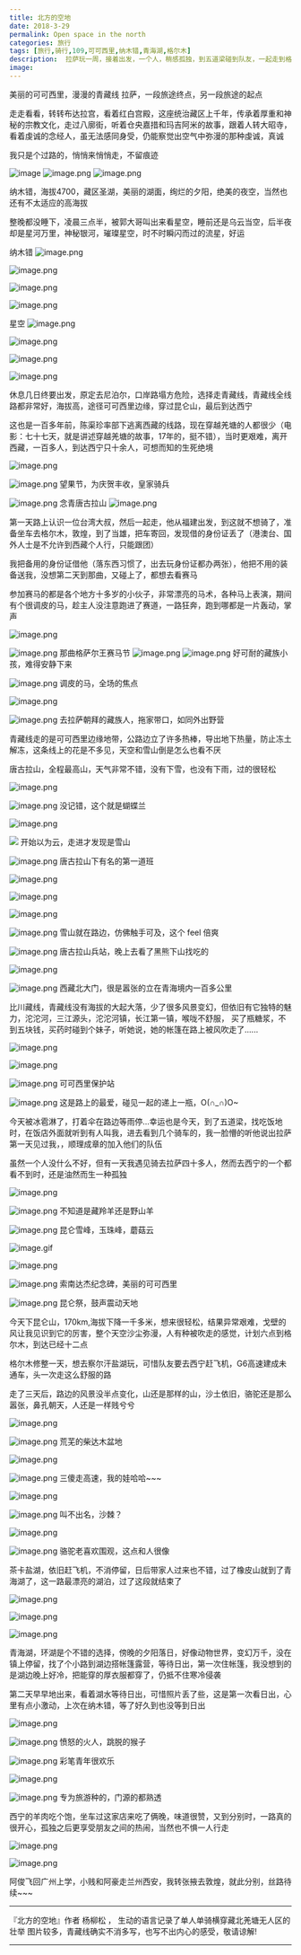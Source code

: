 ```yaml
---
title: 北方的空地
date: 2018-3-29
permalink: Open space in the north
categories: 旅行
tags: [旅行,骑行,109,可可西里,纳木错,青海湖,格尔木]
description:  拉萨玩一周，接着出发，一个人，稍感孤独，到五道梁碰到队友，一起走到格尔木、西宁，各自分开 
image:
---
```

<p class="description"></p>
美丽的可可西里，漫漫的青藏线
拉萨，一段旅途终点，另一段旅途的起点

走走看看，转转布达拉宫，看着红白宫殿，这座统治藏区上千年，传承着厚重和神秘的宗教文化，走过八廓街，听着仓央嘉措和玛吉阿米的故事，跟着人转大昭寺，看着虔诚的念经人，虽无法感同身受，仍能察觉出空气中弥漫的那种虔诚，真诚
<!-- more -->
我只是个过路的，悄悄来悄悄走，不留痕迹

![image](http://upload-images.jianshu.io/upload_images/6273500-01900d460232d375?imageMogr2/auto-orient/strip%7CimageView2/2/w/1240)
![image.png](https://upload-images.jianshu.io/upload_images/6273500-6f9684c08199f091.png?imageMogr2/auto-orient/strip%7CimageView2/2/w/1240)
![image.png](https://upload-images.jianshu.io/upload_images/6273500-6ff69482bcb48768.png?imageMogr2/auto-orient/strip%7CimageView2/2/w/1240)

纳木错，海拔4700，藏区圣湖，美丽的湖面，绚烂的夕阳，绝美的夜空，当然也还有不太适应的高海拔

整晚都没睡下，凌晨三点半，被郭大哥叫出来看星空，睡前还是乌云当空，后半夜却是星河万里，神秘银河，璀璨星空，时不时瞬闪而过的流星，好运

纳木错
![image.png](https://upload-images.jianshu.io/upload_images/6273500-4d5f8a1a2d3d2296.png?imageMogr2/auto-orient/strip%7CimageView2/2/w/1240)

![image.png](https://upload-images.jianshu.io/upload_images/6273500-c19ce987b5fec8c8.png?imageMogr2/auto-orient/strip%7CimageView2/2/w/1240)

![image.png](https://upload-images.jianshu.io/upload_images/6273500-6514f764b5d682c7.png?imageMogr2/auto-orient/strip%7CimageView2/2/w/1240)

![image.png](https://upload-images.jianshu.io/upload_images/6273500-5963097d0394adcd.png?imageMogr2/auto-orient/strip%7CimageView2/2/w/1240)

星空
![image.png](https://upload-images.jianshu.io/upload_images/6273500-02905a8c59485535.png?imageMogr2/auto-orient/strip%7CimageView2/2/w/1240)

![image.png](https://upload-images.jianshu.io/upload_images/6273500-3b71edd44452a418.png?imageMogr2/auto-orient/strip%7CimageView2/2/w/1240)

![image.png](https://upload-images.jianshu.io/upload_images/6273500-0e5f7b9f100cc920.png?imageMogr2/auto-orient/strip%7CimageView2/2/w/1240)

![image.png](https://upload-images.jianshu.io/upload_images/6273500-93c3cb7bdc1979c9.png?imageMogr2/auto-orient/strip%7CimageView2/2/w/1240)

休息几日终要出发，原定去尼泊尔，口岸路塌方危险，选择走青藏线，青藏线全线路都非常好，海拔高，途径可可西里边缘，穿过昆仑山，最后到达西宁

这也是一百多年前，陈渠珍率部下逃离西藏的线路，现在穿越羌塘的人都很少（电影：七十七天，就是讲述穿越羌塘的故事，17年的，挺不错），当时更艰难，离开西藏，一百多人，到达西宁只十余人，可想而知的生死绝境

![image.png](https://upload-images.jianshu.io/upload_images/6273500-b5eb6028dec5318a.png?imageMogr2/auto-orient/strip%7CimageView2/2/w/1240)

![image.png](https://upload-images.jianshu.io/upload_images/6273500-a030cb17833412a0.png?imageMogr2/auto-orient/strip%7CimageView2/2/w/1240)
望果节，为庆贺丰收，皇家骑兵

![image.png](https://upload-images.jianshu.io/upload_images/6273500-9f21514c40a0a49d.png?imageMogr2/auto-orient/strip%7CimageView2/2/w/1240)
念青唐古拉山
![image.png](https://upload-images.jianshu.io/upload_images/6273500-4df48b5044d2ba37.png?imageMogr2/auto-orient/strip%7CimageView2/2/w/1240)

第一天路上认识一位台湾大叔，然后一起走，他从福建出发，到这就不想骑了，准备坐车去格尔木，敦煌，到了当雄，把车寄回，发现借的身份证丢了（港澳台、国外人士是不允许到西藏个人行，只能跟团） 

我把备用的身份证借他（落东西习惯了，出去玩身份证都办两张），他把不用的装备送我，没想第二天到那曲，又碰上了，都想去看赛马

参加赛马的都是各个地方十多岁的小伙子，非常漂亮的马术，各种马上表演，期间有个很调皮的马，趁主人没注意跑进了赛道，一路狂奔，跑到哪都是一片轰动，掌声

![image.png](https://upload-images.jianshu.io/upload_images/6273500-d9be6780dba42367.png?imageMogr2/auto-orient/strip%7CimageView2/2/w/1240)

![image.png](https://upload-images.jianshu.io/upload_images/6273500-d3847a7a337ccb98.png?imageMogr2/auto-orient/strip%7CimageView2/2/w/1240)
那曲格萨尔王赛马节
![image.png](https://upload-images.jianshu.io/upload_images/6273500-a2fb03ee2ece752f.png?imageMogr2/auto-orient/strip%7CimageView2/2/w/1240)
![image.png](https://upload-images.jianshu.io/upload_images/6273500-a018641fececfa1f.png?imageMogr2/auto-orient/strip%7CimageView2/2/w/1240)
好可耐的藏族小孩，难得安静下来

![image.png](https://upload-images.jianshu.io/upload_images/6273500-8995e793ddd24f89.png?imageMogr2/auto-orient/strip%7CimageView2/2/w/1240)
调皮的马，全场的焦点

![image.png](https://upload-images.jianshu.io/upload_images/6273500-3bfee4c8fc00d5f4.png?imageMogr2/auto-orient/strip%7CimageView2/2/w/1240)

![image.png](https://upload-images.jianshu.io/upload_images/6273500-27f7b5f8e5124ad7.png?imageMogr2/auto-orient/strip%7CimageView2/2/w/1240)
去拉萨朝拜的藏族人，拖家带口，如同外出野营

青藏线走的是可可西里边缘地带，公路边立了许多热棒，导出地下热量，防止冻土解冻，这条线上的花是不多见，天空和雪山倒是怎么也看不厌

唐古拉山，全程最高山，天气非常不错，没有下雪，也没有下雨，过的很轻松

![image.png](https://upload-images.jianshu.io/upload_images/6273500-1a11c4869d0a19b9.png?imageMogr2/auto-orient/strip%7CimageView2/2/w/1240)

![image.png](https://upload-images.jianshu.io/upload_images/6273500-686c6275554a3e94.png?imageMogr2/auto-orient/strip%7CimageView2/2/w/1240)
没记错，这个就是蝴蝶兰

![image.png](https://upload-images.jianshu.io/upload_images/6273500-5c02ce189df78dcc.png?imageMogr2/auto-orient/strip%7CimageView2/2/w/1240)

![](https://upload-images.jianshu.io/upload_images/6273500-61097977bc3e23e8.png?imageMogr2/auto-orient/strip%7CimageView2/2/w/1240)
开始以为云，走进才发现是雪山

![image.png](https://upload-images.jianshu.io/upload_images/6273500-51587416ccb4a563.png?imageMogr2/auto-orient/strip%7CimageView2/2/w/1240)
唐古拉山下有名的第一道班

![image.png](https://upload-images.jianshu.io/upload_images/6273500-e40b54a0e984034b.png?imageMogr2/auto-orient/strip%7CimageView2/2/w/1240)

![image.png](https://upload-images.jianshu.io/upload_images/6273500-4cefcfc4166aeaf0.png?imageMogr2/auto-orient/strip%7CimageView2/2/w/1240)

![image.png](https://upload-images.jianshu.io/upload_images/6273500-348fa5979b727b9e.png?imageMogr2/auto-orient/strip%7CimageView2/2/w/1240)

![image.png](https://upload-images.jianshu.io/upload_images/6273500-0f8271572ee74045.png?imageMogr2/auto-orient/strip%7CimageView2/2/w/1240)
雪山就在路边，仿佛触手可及，这个 feel 倍爽 

![image.png](https://upload-images.jianshu.io/upload_images/6273500-e737384d381f9a2e.png?imageMogr2/auto-orient/strip%7CimageView2/2/w/1240)
唐古拉山兵站，晚上去看了黑熊下山找吃的

![image.png](https://upload-images.jianshu.io/upload_images/6273500-66a9034c06532666.png?imageMogr2/auto-orient/strip%7CimageView2/2/w/1240)

![image.png](https://upload-images.jianshu.io/upload_images/6273500-dc27647dc8283759.png?imageMogr2/auto-orient/strip%7CimageView2/2/w/1240)
西藏北大门，很是嚣张的立在青海境内一百多公里

比川藏线，青藏线没有海拔的大起大落，少了很多风景变幻，但依旧有它独特的魅力，沱沱河，三江源头，沱沱河镇，长江第一镇，喉咙不舒服， 买了瓶糖浆，不到五块钱，买药时碰到个妹子，听她说，她的帐篷在路上被风吹走了......

![image.png](https://upload-images.jianshu.io/upload_images/6273500-e6035012a37fd748.png?imageMogr2/auto-orient/strip%7CimageView2/2/w/1240)

![image.png](https://upload-images.jianshu.io/upload_images/6273500-362c6029e9310b9c.png?imageMogr2/auto-orient/strip%7CimageView2/2/w/1240)

![image.png](https://upload-images.jianshu.io/upload_images/6273500-74d113255439cd5c.png?imageMogr2/auto-orient/strip%7CimageView2/2/w/1240)
可可西里保护站

![image.png](https://upload-images.jianshu.io/upload_images/6273500-1da006a68d85666e.png?imageMogr2/auto-orient/strip%7CimageView2/2/w/1240)
这是路上的最爱，碰见一起的递上一瓶，O(∩_∩)O~

今天被冰雹淋了，打着伞在路边等雨停...幸运也是今天，到了五道梁，找吃饭地时，在饭店外面就听到有人叫我，进去看到几个骑车的，我一脸懵的听他说出拉萨第一天见过我，，顺理成章的加入他们的队伍

虽然一个人没什么不好，但有一天我遇见骑去拉萨四十多人，然而去西宁的一个都看不到时，还是油然而生一种孤独

![image.png](https://upload-images.jianshu.io/upload_images/6273500-e3b3fa38d4107f6c.png?imageMogr2/auto-orient/strip%7CimageView2/2/w/1240)

![image.png](https://upload-images.jianshu.io/upload_images/6273500-69848b67029a223d.png?imageMogr2/auto-orient/strip%7CimageView2/2/w/1240)
不知道是藏羚羊还是野山羊

![image.png](https://upload-images.jianshu.io/upload_images/6273500-33cb756709f10ccf.png?imageMogr2/auto-orient/strip%7CimageView2/2/w/1240)
昆仑雪峰，玉珠峰，蘑菇云

![image.gif](https://upload-images.jianshu.io/upload_images/6273500-be3c5256029f8983.gif?imageMogr2/auto-orient/strip%7CimageView2/2/w/1240)

![image.png](https://upload-images.jianshu.io/upload_images/6273500-680c1f43643f7eb2.png?imageMogr2/auto-orient/strip%7CimageView2/2/w/1240)

![image.png](https://upload-images.jianshu.io/upload_images/6273500-62280bed9b944c74.png?imageMogr2/auto-orient/strip%7CimageView2/2/w/1240)
索南达杰纪念碑，美丽的可可西里

![image.png](https://upload-images.jianshu.io/upload_images/6273500-e2bcd190dca092b1.png?imageMogr2/auto-orient/strip%7CimageView2/2/w/1240)
昆仑祭，鼓声震动天地

今天下昆仑山，170km,海拔下降一千多米，想来很轻松，结果异常艰难，戈壁的风让我见识到它的厉害，整个天空沙尘弥漫，人有种被吹走的感觉，计划六点到格尔木，到达已经十二点      

格尔木修整一天，想去察尔汗盐湖玩，可惜队友要去西宁赶飞机，G6高速建成未通车，头一次走这么舒服的路

走了三天后，路边的风景没半点变化，山还是那样的山，沙土依旧，骆驼还是那么嚣张，鼻孔朝天，人还是一样贱兮兮 

![image.png](https://upload-images.jianshu.io/upload_images/6273500-bab6d039fcb7fe7f.png?imageMogr2/auto-orient/strip%7CimageView2/2/w/1240)

![image.png](https://upload-images.jianshu.io/upload_images/6273500-1eb06f9b234cc93a.png?imageMogr2/auto-orient/strip%7CimageView2/2/w/1240)
荒芜的柴达木盆地

![image.png](https://upload-images.jianshu.io/upload_images/6273500-46161187e10e468b.png?imageMogr2/auto-orient/strip%7CimageView2/2/w/1240)

![image.png](https://upload-images.jianshu.io/upload_images/6273500-165817776845e543.png?imageMogr2/auto-orient/strip%7CimageView2/2/w/1240)
三傻走高速，我的娃哈哈~~~

![image.png](https://upload-images.jianshu.io/upload_images/6273500-f601a3906a0e618f.png?imageMogr2/auto-orient/strip%7CimageView2/2/w/1240)

![image.png](https://upload-images.jianshu.io/upload_images/6273500-7eed1b41debdebb4.png?imageMogr2/auto-orient/strip%7CimageView2/2/w/1240)
叫不出名，沙棘？

![image.png](https://upload-images.jianshu.io/upload_images/6273500-a2fd9f25e7e900a0.png?imageMogr2/auto-orient/strip%7CimageView2/2/w/1240)

![image.png](https://upload-images.jianshu.io/upload_images/6273500-f310d6cc4232ae6d.png?imageMogr2/auto-orient/strip%7CimageView2/2/w/1240)
骆驼老喜欢围观，这点和人很像

茶卡盐湖，依旧赶飞机，不消停留，日后带家人过来也不错，过了橡皮山就到了青海湖了，这一路最漂亮的湖泊，过了这段就结束了

![image.png](https://upload-images.jianshu.io/upload_images/6273500-c6d97d280c537cc3.png?imageMogr2/auto-orient/strip%7CimageView2/2/w/1240)

![image.png](https://upload-images.jianshu.io/upload_images/6273500-1d8eda04964b4e02.png?imageMogr2/auto-orient/strip%7CimageView2/2/w/1240)

![image.png](https://upload-images.jianshu.io/upload_images/6273500-292cdbe29435aa0c.png?imageMogr2/auto-orient/strip%7CimageView2/2/w/1240)

青海湖，环湖是个不错的选择，傍晚的夕阳落日，好像动物世界，变幻万千，没在镇上停留，找了个小路到湖边搭帐篷露营，等待日出，第一次住帐篷，我没想到的是湖边晚上好冷，把能穿的厚衣服都穿了，仍抵不住寒冷侵袭

第二天早早地出来，看着湖水等待日出，可惜照片丢了些，这是第一次看日出，心里有点小激动，上次在纳木错，等了好久到也没等到日出 

![image.png](https://upload-images.jianshu.io/upload_images/6273500-9045761b8f2d8764.png?imageMogr2/auto-orient/strip%7CimageView2/2/w/1240)

![image.png](https://upload-images.jianshu.io/upload_images/6273500-05ca7a3680cdd053.png?imageMogr2/auto-orient/strip%7CimageView2/2/w/1240)
愤怒的火人，跳脱的猴子

![image.png](https://upload-images.jianshu.io/upload_images/6273500-d7a75fc5d27d9c09.png?imageMogr2/auto-orient/strip%7CimageView2/2/w/1240)
彩笔青年很欢乐

![image.png](https://upload-images.jianshu.io/upload_images/6273500-1f6ab5636a6d3281.png?imageMogr2/auto-orient/strip%7CimageView2/2/w/1240)


![image.png](https://upload-images.jianshu.io/upload_images/6273500-93d25efa4123782b.png?imageMogr2/auto-orient/strip%7CimageView2/2/w/1240)
专为旅游种的，门源的都熟透

西宁的羊肉吃个饱，坐车过这家店来吃了俩晚，味道很赞，又到分别时，一路真的很开心，孤独之后更享受朋友之间的热闹，当然也不惧一人行走

![image.png](https://upload-images.jianshu.io/upload_images/6273500-3afb71f0a3fb55df.png?imageMogr2/auto-orient/strip%7CimageView2/2/w/1240)

![image.png](https://upload-images.jianshu.io/upload_images/6273500-07f7269c28953485.png?imageMogr2/auto-orient/strip%7CimageView2/2/w/1240)

阿俊飞回广州上学，小贱和阿豪走兰州西安，我转张掖去敦煌，就此分别，丝路待续~~~
- - - - 
『北方的空地』作者 杨柳松 ， 生动的语言记录了单人单骑横穿藏北羌塘无人区的壮举
图片较多，青藏线确实不消多写，也写不出内心的感受，敬请谅解!
<hr />
